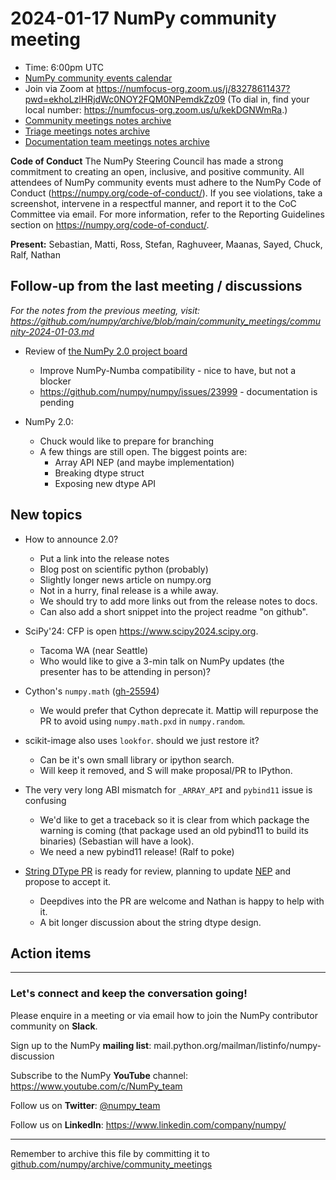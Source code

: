# 2024-01-17 NumPy community meeting

- Time: 6:00pm UTC
- [NumPy community events calendar](https://scientific-python.org/calendars/)
- Join via Zoom at https://numfocus-org.zoom.us/j/83278611437?pwd=ekhoLzlHRjdWc0NOY2FQM0NPemdkZz09 (To dial in, find your local number: https://numfocus-org.zoom.us/u/kekDGNWmRa.)
- [Community meetings notes archive](https://github.com/numpy/archive/tree/main/community_meetings)
- [Triage meetings notes archive](https://github.com/numpy/archive/tree/master/triage_meetings)
- [Documentation team meetings notes archive](https://github.com/numpy/archive/tree/main/docs_team_meetings)

**Code of Conduct**
The NumPy Steering Council has made a strong commitment to creating an open, inclusive, and positive community. 
All attendees of NumPy community events must adhere to the NumPy Code of Conduct (https://numpy.org/code-of-conduct/). 
If you see violations, take a screenshot, intervene in a respectful manner, and report it to the CoC Committee via email. For more information, refer to the Reporting Guidelines section on https://numpy.org/code-of-conduct/.

**Present:** Sebastian, Matti, Ross, Stefan, Raghuveer, Maanas, Sayed, Chuck, Ralf, Nathan


## Follow-up from the last meeting / discussions

_For the notes from the previous meeting, visit: https://github.com/numpy/archive/blob/main/community_meetings/community-2024-01-03.md_

- Review of [the NumPy 2.0 project board](https://github.com/orgs/numpy/projects/9/views/1)
  - Improve NumPy-Numba compatibility - nice to have, but not a blocker
  - https://github.com/numpy/numpy/issues/23999 - documentation is pending

- NumPy 2.0:
  - Chuck would like to prepare for branching
  - A few things are still open. The biggest points are:
    - Array API NEP (and maybe implementation)
    - Breaking dtype struct
    - Exposing new dtype API


## New topics

- How to announce 2.0?
  - Put a link into the release notes
  - Blog post on scientific python (probably)
  - Slightly longer news article on numpy.org
  - Not in a hurry, final release is a while away.
  - We should try to add more links out from the release notes to docs.
  - Can also add a short snippet into the project readme "on github".


- SciPy'24: CFP is open https://www.scipy2024.scipy.org.
  - Tacoma WA (near Seattle)
  - Who would like to give a 3-min talk on NumPy updates (the presenter has to be attending in person)?


- Cython's `numpy.math` ([gh-25594](https://github.com/numpy/numpy/pull/25594))
  - We would prefer that Cython deprecate it. Mattip will repurpose the PR to avoid using `numpy.math.pxd` in `numpy.random`.


- scikit-image also uses `lookfor`. should we just restore it?
  - Can be it's own small library or ipython search.
  - Will keep it removed, and S will make proposal/PR to IPython.


- The very very long ABI mismatch for `_ARRAY_API` and `pybind11` issue is confusing
    - We'd like to get a traceback so it is clear from which package the warning is coming (that package used an old pybind11 to build its binaries) (Sebastian will have a look).
    - We need a new pybind11 release! (Ralf to poke)

- [String DType PR](https://github.com/numpy/numpy/pull/25347) is ready for review, planning to update [NEP](https://numpy.org/neps/nep-0055-string_dtype.html) and propose to accept it.
  - Deepdives into the PR are welcome and Nathan is happy to help with it.
  - A bit longer discussion about the string dtype design.





## Action items


---

### Let's connect and keep the conversation going!
Please enquire in a meeting or via email how to join the NumPy contributor community on **Slack**.

Sign up to the NumPy **mailing list**: mail.python.org/mailman/listinfo/numpy-discussion

Subscribe to the NumPy **YouTube** channel: https://www.youtube.com/c/NumPy_team

Follow us on **Twitter**: [@numpy_team](https://twitter.com/numpy_team)

Follow us on **LinkedIn**: https://www.linkedin.com/company/numpy/

---
Remember to archive this file by committing it to [github.com/numpy/archive/community_meetings](https://github.com/numpy/archive/tree/main/community_meetings)
